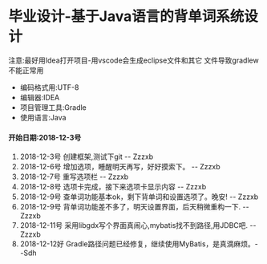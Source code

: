 # 毕业设计-基于Java语言的背单词系统设计

注意:最好用Idea打开项目-用vscode会生成eclipse文件和其它
文件导致gradlew不能正常用

* 编码格式用:UTF-8
* 编辑器:IDEA
* 项目管理工具:Gradle
* 使用语言:Java

#### **开始日期:2018-12-3号**
1. 2018-12-3号 创建框架,测试下git -- Zzzxb
2. 2018-12-6号 增加选项，睡醒明天再写，好好摸索下。 -- Zzzxb
3. 2018-12-7号 重写选项栏 -- Zzzxb
4. 2018-12-8号 选项卡完成，接下来选项卡显示内容 -- Zzzxb
5. 2018-12-9号 查单词功能基本ok，剩下背单词和设置选项了。晚安! -- Zzzxb
6. 2018-12-9号 背单词功能差不多了，明天设置界面，后天稍微重构一下. -- Zzzxb
7. 2018-12-11号 采用libgdx写个界面真闹心,mybatis找不到路径,用JDBC吧. -- Zzzxb
8. 2018-12-12好 Gradle路径问题已经修复，继续使用MyBatis，是真滴麻烦。--Sdh